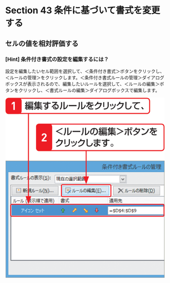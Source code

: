 # Section 43 条件に基づいて書式を変更する

## セルの値を相対評価する

### [Hint] 条件付き書式の設定を編集するには？

設定を編集したいセル範囲を選択して、＜条件付き書式＞ボタンをクリックし、＜ルールの管理＞をクリックします。＜条件付き書式ルールの管理＞ダイアログボックスが表示されるので、編集したいルールを選択して、＜ルールの編集＞ボタンをクリックし、＜書式ルールの編集＞ダイアログボックスで編集します。

![hint](005.png)
